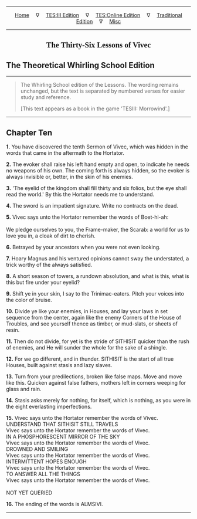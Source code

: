 
---

<!-- Jekyll Page Links -->

<center>
<a href="../../../../../index.html">Home</a>
&emsp;&nabla;&emsp;
<a href="../../../../index-tes3.html">TES:III Edition</a>
&emsp;&nabla;&emsp;
<a href="../../../../index-teso.html">TES:Online Edition</a>
&emsp;&nabla;&emsp;
<a href="../../../../index-traditional.html">Traditional Edition</a>
&emsp;&nabla;&emsp;
<a href="../../../../index-misc.html">Misc</a>
</center>

<!-- Markdown Body Below: -->

---

<center>
<h2><span style="font-family:Georgia">The Thirty-Six Lessons of Vivec</span></h2>
</center>

## The Theoretical Whirling School Edition

---

> The Whirling School edition of the Lessons. The wording remains unchanged, but the text is separated by numbered verses for easier study and reference.
>
> \[This text appears as a book in the game 'TESIII: Morrowind'.\]

---

## Chapter Ten

__1.__ You have discovered the tenth Sermon of Vivec, which was hidden in the words that came in the aftermath to the Hortator.

__2.__ The evoker shall raise his left hand empty and open, to indicate he needs no weapons of his own. The coming forth is always hidden, so the evoker is always invisible or, better, in the skin of his enemies.

__3.__ 'The eyelid of the kingdom shall fill thirty and six folios, but the eye shall read the world.' By this the Hortator needs me to understand.

__4.__ The sword is an impatient signature. Write no contracts on the dead.

__5.__ Vivec says unto the Hortator remember the words of Boet-hi-ah:\
\
We pledge ourselves to you, the Frame-maker, the Scarab: a world for us to love you in, a cloak of dirt to cherish.

__6.__ Betrayed by your ancestors when you were not even looking.

__7.__ Hoary Magnus and his ventured opinions cannot sway the understated, a trick worthy of the always satisfied.

__8.__ A short season of towers, a rundown absolution, and what is this, what is this but fire under your eyelid?

__9.__ Shift ye in your skin, I say to the Trinimac-eaters. Pitch your voices into the color of bruise.

__10.__ Divide ye like your enemies, in Houses, and lay your laws in set sequence from the center, again like the enemy Corners of the House of Troubles, and see yourself thence as timber, or mud-slats, or sheets of resin.

__11.__ Then do not divide, for yet is the stride of SITHISIT quicker than the rush of enemies, and He will sunder the whole for the sake of a shingle.

__12.__ For we go different, and in thunder. SITHISIT is the start of all true Houses, built against stasis and lazy slaves.

__13.__ Turn from your predilections, broken like false maps. Move and move like this. Quicken against false fathers, mothers left in corners weeping for glass and rain.

__14.__ Stasis asks merely for nothing, for itself, which is nothing, as you were in the eight everlasting imperfections.

__15.__ Vivec says unto the Hortator remember the words of Vivec.\
UNDERSTAND THAT SITHISIT STILL TRAVELS\
Vivec says unto the Hortator remember the words of Vivec.\
IN A PHOSPHORESCENT MIRROR OF THE SKY\
Vivec says unto the Hortator remember the words of Vivec.\
DROWNED AND SMILING\
Vivec says unto the Hortator remember the words of Vivec.\
INTERMITTENT HOPES ENOUGH\
Vivec says unto the Hortator remember the words of Vivec.\
TO ANSWER ALL THE THINGS\
Vivec says unto the Hortator remember the words of Vivec.\
\
NOT YET QUERIED

__16.__ The ending of the words is ALMSIVI.

---
